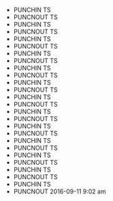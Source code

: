 - PUNCHIN TS
- PUNCNOUT TS
- PUNCHIN TS
- PUNCNOUT TS
- PUNCHIN TS
- PUNCNOUT TS
- PUNCHIN TS
- PUNCNOUT TS
- PUNCHIN TS
- PUNCNOUT TS
- PUNCHIN TS
- PUNCNOUT TS
- PUNCHIN TS
- PUNCNOUT TS
- PUNCHIN TS
- PUNCNOUT TS
- PUNCHIN TS
- PUNCNOUT TS
- PUNCHIN TS
- PUNCNOUT TS
- PUNCHIN TS
- PUNCNOUT TS
- PUNCHIN TS
- PUNCNOUT TS
- PUNCHIN TS
- PUNCNOUT 2016-09-11 9:02 am 
